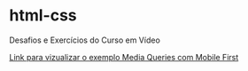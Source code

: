 # html-css
 Desafios e Exercícios do Curso em Vídeo

<a href="https://deivysonronan.github.io/html-css/exercicios/ex026/index.html"> Link para vizualizar o exemplo Media Queries com Mobile First</a>
